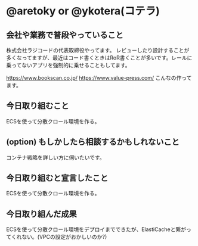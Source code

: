 # @aretoky or @ykotera(コテラ)

## 会社や業務で普段やっていること

株式会社ラジコードの代表取締役やってます。
レビューしたり設計することが多くなってますが、最近はコード書くときはRoR書くことが多いです。レールに乗ってないアプリを強制的に乗せることもしてます。

https://www.bookscan.co.jp/
https://www.value-press.com/
こんなの作ってます。

## 今日取り組むこと

ECSを使って分散クロール環境を作る。

## (option) もしかしたら相談するかもしれないこと

コンテナ戦略を詳しい方に伺いたいです。

## 今日取り組むと宣言したこと

ECSを使って分散クロール環境を作る。

## 今日取り組んだ成果

ECSを使って分散クロール環境をデプロイまでできたが、ElastiCacheと繋がってくれない。(VPCの設定がおかしいのか?)

